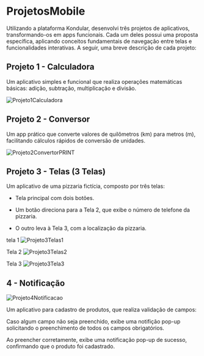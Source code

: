 # ProjetosMobile
Utilizando a plataforma Kondular, desenvolvi três projetos de aplicativos, transformando-os em apps funcionais. Cada um deles possui uma proposta específica, aplicando conceitos fundamentais de navegação entre telas e funcionalidades interativas. A seguir, uma breve descrição de cada projeto:

## Projeto 1 - Calculadora
Um aplicativo simples e funcional que realiza operações matemáticas básicas: adição, subtração, multiplicação e divisão.

![Projeto1Calculadora](https://github.com/user-attachments/assets/9f3fada9-5027-4094-b3e8-7fa54ab11b34)

## Projeto 2 - Conversor

Um app prático que converte valores de quilômetros (km) para metros (m), facilitando cálculos rápidos de conversão de unidades.

![Projeto2ConvertorPRINT](https://github.com/user-attachments/assets/d69c7f20-d127-47c6-9bcd-50c04577c8c6)

## Projeto 3 - Telas (3 Telas)
Um aplicativo de uma pizzaria fictícia, composto por três telas:

* Tela principal com dois botões.

* Um botão direciona para a Tela 2, que exibe o número de telefone da pizzaria.

* O outro leva à Tela 3, com a localização da pizzaria.


tela 1 
![Projeto3Telas1](https://github.com/user-attachments/assets/761a1c65-e2eb-4fae-9e93-5c69599638e8)

Tela 2
![Projeto3Telas2](https://github.com/user-attachments/assets/af58e99f-36ce-45f6-9ce3-a642f267f0f7)

Tela 3
![Projeto3Tela3](https://github.com/user-attachments/assets/04324036-9c7b-4c58-b6e4-c53dfbcb48b9)

## 4 - Notificação
![Projeto4Notificacao](https://github.com/user-attachments/assets/d76c2bd0-ffb8-4fb9-abed-92726b4ae3bd)

Um aplicativo para cadastro de produtos, que realiza validação de campos:

Caso algum campo não seja preenchido, exibe uma notifição pop-up solicitando o preenchimento de todos os campos obrigatórios.

Ao preencher corretamente, exibe uma notificação pop-up de sucesso, confirmando que o produto foi cadastrado.



 



